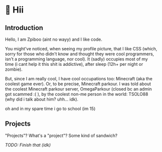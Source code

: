 # 👋 Hii
## Introduction
Hello, I am Zpiboo (aint no wayy) and I like code.

You might've noticed, when seeing my profile picture, that I like CSS (which, sorry for those who didn't know and thought they were cool programmers, isn't a programming language, nor cool). It (sadly) occupies most of my time (i cant help it this shit is addictive), after sleep (12h+ per night or zombie).

But, since I am really cool, I have cool occupations too: Minecraft (aka the coolest game ever). Or, to be precise, Minecraft parkour. I was told about the coolest Minecraft parkour server, OmegaParkour (closed bc an admin got scammed :( ), by the coolest non-me person in the world: TSOLO88 (why did i talk about him? uhh... idk).

oh and in my spare time i go to school (im 15)

## Projects
"Projects"? What's a "project"? Some kind of sandwich?

_TODO: Finish that (idk)_
